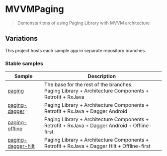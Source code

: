 # MVVMPaging
> Demonstartions of using Paging Library with MVVM architecture

## Variations

This project hosts each sample app in separate repository branches.

### Stable samples

|     Sample     | Description |
| ------------- | ------------- |
| [paging](https://github.com/DataSmoother/MVVMPaging/tree/paging) | The base for the rest of the branches. <br/>Paging Library + Architecture Components + Retrofit + RxJava |
| [paging-dagger](https://github.com/SpiralDevelopment/MVVMPaging/tree/paging-dagger) | Paging Library + Architecture Components + Retrofit + RxJava + Dagger Android |
| [paging-offline](https://github.com/SpiralDevelopment/MVVMPaging/tree/paging-offline) | Paging Library + Architecture Components + Retrofit + RxJava + Dagger Android + Offline-first|
| [paging-dagger-hilt](https://github.com/SpiralDevelopment/MVVMPaging/tree/paging-dagger-hilt) | Paging Library + Architecture Components + Retrofit + RxJava + Dagger Hilt + Offline-first|

